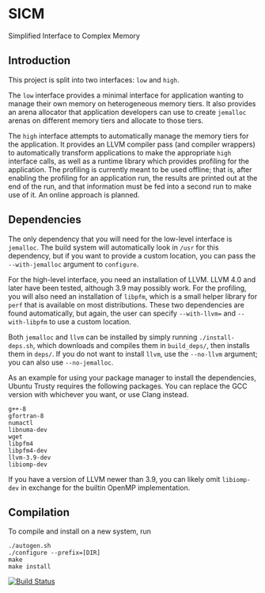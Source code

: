 # SICM
Simplified Interface to Complex Memory

## Introduction
This project is split into two interfaces: `low` and `high`.

The `low` interface provides a minimal interface for application wanting to
manage their own memory on heterogeneous memory tiers. It also provides an
arena allocator that application developers can use to create `jemalloc` arenas
on different memory tiers and allocate to those tiers.

The `high` interface attempts to automatically manage the memory tiers for the
application. It provides an LLVM compiler pass (and compiler wrappers) to
automatically transform applications to make the appropriate `high` interface
calls, as well as a runtime library which provides profiling for the
application.  The profiling is currently meant to be used offline; that is,
after enabling the profiling for an application run, the results are printed
out at the end of the run, and that information must be fed into a second run
to make use of it. An online approach is planned.

## Dependencies

The only dependency that you will need for the low-level interface is
`jemalloc`. The build system will automatically look in `/usr` for this
dependency, but if you want to provide a custom location, you can pass the
`--with-jemalloc` argument to `configure`.

For the high-level interface, you need an installation of LLVM. LLVM 4.0 and
later have been tested, although 3.9 may possibly work. For the profiling, you
will also need an installation of `libpfm`, which is a small helper library for
`perf` that is available on most distributions. These two dependencies are
found automatically, but again, the user can specify `--with-llvm=` and
`--with-libpfm` to use a custom location.

Both `jemalloc` and `llvm` can be installed by simply running
`./install-deps.sh`, which downloads and compiles them in `build_deps/`, then
installs them in `deps/`. If you do not want to install `llvm`, use the
`--no-llvm` argument; you can also use `--no-jemalloc`.

As an example for using your package manager to install the dependencies,
Ubuntu Trusty requires the following packages.  You can replace the GCC version
with whichever you want, or use Clang instead.
```
g++-8
gfortran-8
numactl
libnuma-dev
wget
libpfm4
libpfm4-dev
llvm-3.9-dev
libiomp-dev
```
If you have a version of LLVM newer than 3.9, you can likely omit `libiomp-dev`
in exchange for the builtin OpenMP implementation.

## Compilation
To compile and install on a new system, run
```
./autogen.sh
./configure --prefix=[DIR]
make
make install
```

[![Build Status](https://travis-ci.org/lanl/SICM.svg?branch=master)](https://travis-ci.org/lanl/SICM)
